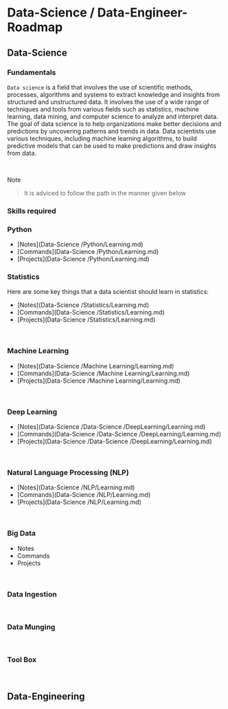# Data-Science / Data-Engineer-Roadmap

## Data-Science 

### Fundamentals

`Data science` is a field that involves the use of scientific methods, processes, algorithms and systems to extract knowledge and insights from structured and unstructured data. It involves the use of a wide range of techniques and tools from various fields such as statistics, machine learning, data mining, and computer science to analyze and interpret data. The goal of data science is to help organizations make better decisions and predictions by uncovering patterns and trends in data. Data scientists use various techniques, including machine learning algorithms, to build predictive models that can be used to make predictions and draw insights from data.

<br>

Note
> It is adviced to follow the path in the manner given below

### Skills required

### Python 

- [Notes](Data-Science /Python/Learning.md)
- [Commands](Data-Science /Python/Learning.md)
- [Projects](Data-Science /Python/Learning.md)


### Statistics

Here are some key things that a data scientist should learn in statistics:

<!-- 1. Probability: Probability is the study of random events, and is an essential part of statistics. A data scientist should understand basic concepts such as probability distributions, Bayes' theorem, and random variables. -->

- [Notes](Data-Science /Statistics/Learning.md)
- [Commands](Data-Science /Statistics/Learning.md)
- [Projects](Data-Science /Statistics/Learning.md)


<br>

### Machine Learning

- [Notes](Data-Science /Machine Learning/Learning.md)
- [Commands](Data-Science /Machine Learning/Learning.md)
- [Projects](Data-Science /Machine Learning/Learning.md)

<br>

### Deep Learning

- [Notes](Data-Science /Data-Science /DeepLearning/Learning.md)
- [Commands](Data-Science /Data-Science /DeepLearning/Learning.md)
- [Projects](Data-Science /Data-Science /DeepLearning/Learning.md)

<br>

### Natural Language Processing (NLP)  

- [Notes](Data-Science /NLP/Learning.md)
- [Commands](Data-Science /NLP/Learning.md)
- [Projects](Data-Science /NLP/Learning.md)

<br>

### Big Data

- Notes
- Commands
- Projects

<br>

### Data Ingestion
<br>

### Data Munging
<br>

### Tool Box

<br>

## Data-Engineering
